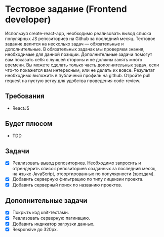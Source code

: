 # Тестовое задание (Frontend developer)

Используя create-react-app, необходимо реализовать вывод списка популярных JS репозиториев на Github за последний месяц. Тестовое задание делится на несколько задач — обязательные и дополнительные. В обязательных задачах мы проверяем знания, необходимые для данной позиции. Дополнительные задачи помогут вам показать себя с лучшей стороны и не должны занять много времени. Вы можете сделать только часть дополнительных задач, если что-то покажется вам интересным, или не делать их вовсе. Результат необходимо выложить в публичный профиль на github. Отройте pull request на пустую ветку для удобства проведения code-review.

## Требования

- ReactJS

## Будет плюсом

- TDD

## Задачи

- [x] Реализовать вывод репозиториев. Необходимо запросить и отрендерить список репозиториев созданных за последний месяц на языке JavaScript, отсортированных по популярности (звездам).
- [x] Добавить серверную фильтрацию по типу лицензии проекта.
- [x] Добавить серверный поиск по названию проектов.

## Дополнительные задачи

- [x] Покрыть код unit-тестами.
- [x] Реализовать серверную пагинацию.
- [x] Добавить индикатор загрузки данных.
- [x] Responsive до 320px.
